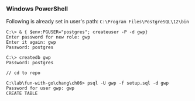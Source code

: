 ### Windows PowerShell

Following is already set in user's path: `C:\Program Files\PostgreSQL\12\bin`

```
C:\> & { $env:PGUSER="postgres"; createuser -P -d gwp}
Enter password for new role: gwp
Enter it again: gwp
Password: postgres

C:\> createdb gwp
Password: postgres

// cd to repo

C:\lab\fun-with-go\chang\ch06> psql -U gwp -f setup.sql -d gwp
Password for user gwp: gwp
CREATE TABLE


```
